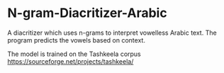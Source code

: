 # N-gram-Diacritizer-Arabic
A diacritizer which uses n-grams to interpret vowelless Arabic text. The program predicts the vowels based on context.

The model is trained on the Tashkeela corpus https://sourceforge.net/projects/tashkeela/
